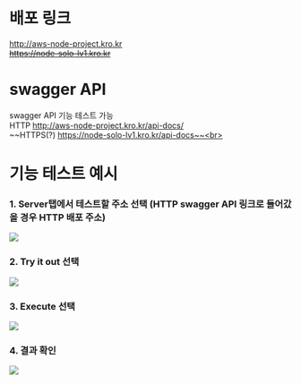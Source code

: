 # 배포 링크

http://aws-node-project.kro.kr<br>
~~https://node-solo-lv1.kro.kr<br>~~

# swagger API

swagger API 기능 테스트 가능<br>
HTTP http://aws-node-project.kro.kr/api-docs/<br>
~~HTTPS(?) https://node-solo-lv1.kro.kr/api-docs~~<br><br>

# 기능 테스트 예시

### 1. Server탭에서 테스트할 주소 선택 (HTTP swagger API 링크로 들어갔을 경우 HTTP 배포 주소)

![](https://img1.daumcdn.net/thumb/R1280x0/?scode=mtistory2&fname=https%3A%2F%2Fblog.kakaocdn.net%2Fdn%2FcuXKL8%2FbtszL9BCkSY%2FwWjcvM8wfiwjtNR7kygEYk%2Fimg.png)
<br>

### 2. Try it out 선택

![](https://img1.daumcdn.net/thumb/R1280x0/?scode=mtistory2&fname=https%3A%2F%2Fblog.kakaocdn.net%2Fdn%2FniEeH%2FbtszGVxWdC5%2FCTnMK1owwvaVMeFLOpGNmK%2Fimg.png)
<br>

### 3. Execute 선택

![](https://img1.daumcdn.net/thumb/R1280x0/?scode=mtistory2&fname=https%3A%2F%2Fblog.kakaocdn.net%2Fdn%2FbdTKkP%2FbtszJZ7zZGl%2FmkhpwIY0B9QGjUrC3FuTUk%2Fimg.png)
<br>

### 4. 결과 확인

![](https://img1.daumcdn.net/thumb/R1280x0/?scode=mtistory2&fname=https%3A%2F%2Fblog.kakaocdn.net%2Fdn%2Fcs5igT%2FbtszK9at8g5%2FZWvACC3EHvJ2LTOLLvm8J1%2Fimg.png)
<br>

